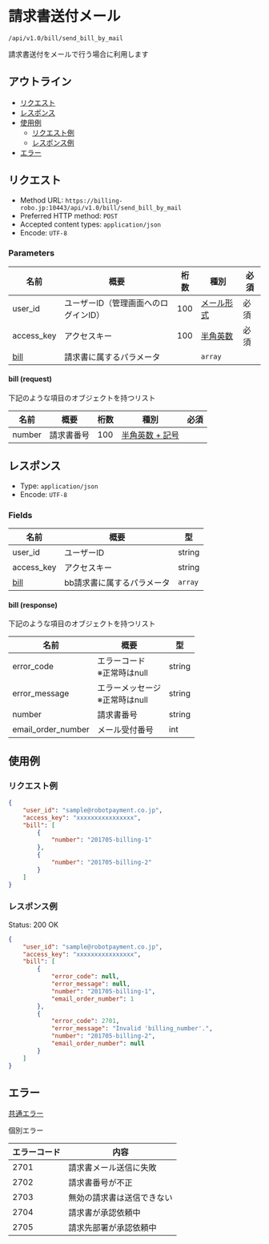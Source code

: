 # 請求書送付メール

`/api/v1.0/bill/send_bill_by_mail`

請求書送付をメールで行う場合に利用します

## アウトライン

- [リクエスト](#リクエスト)
- [レスポンス](#レスポンス)
- [使用例](#使用例)
  - [リクエスト例](#リクエスト例)
  - [レスポンス例](#レスポンス例)
- [エラー](#エラー)

## リクエスト
- Method URL: `https://billing-robo.jp:10443/api/v1.0/bill/send_bill_by_mail`
- Preferred HTTP method: `POST`
- Accepted content types: `application/json`
- Encode: `UTF-8`

### Parameters

| 名前                  | 概要                                 | 桁数 | 種別                              | 必須 |
| --------------------- | ------------------------------------ | ---- | --------------------------------- | ---- |
| user_id               | ユーザーID（管理画面へのログインID） | 100  | [メール形式](../../index.md#種別) | 必須 |
| access_key            | アクセスキー                         | 100  | [半角英数](../../index.md#種別)   | 必須 |
| [bill](#bill-request) | 請求書に属するパラメータ             |      | `array`                     |      |

#### bill (request)

下記のような項目のオブジェクトを持つリスト

| 名前   | 概要       | 桁数 | 種別                                   | 必須 |
| ------ | ---------- | ---- | -------------------------------------- | ---- |
| number | 請求書番号 | 100  | [半角英数 + 記号](../../index.md#種別) |      |


## レスポンス

- Type: `application/json`
- Encode: `UTF-8`

### Fields

| 名前                   | 概要                       | 型            |
| ---------------------- | -------------------------- | ------------- |
| user_id                | ユーザーID                 | string        |
| access_key             | アクセスキー               | string        |
| [bill](#bill-response) | bb請求書に属するパラメータ | `array` |

#### bill (response)

下記のような項目のオブジェクトを持つリスト

| 名前               | 概要                                | 型     |
| ------------------ | ----------------------------------- | ------ |
| error_code         | エラーコード <br> ※正常時はnull     | string |
| error_message      | エラーメッセージ <br> ※正常時はnull | string |
| number             | 請求書番号                          | string |
| email_order_number | メール受付番号                      | int    |


## 使用例

### リクエスト例

```json
{
    "user_id": "sample@robotpayment.co.jp",
    "access_key": "xxxxxxxxxxxxxxxx",
    "bill": [
        {
            "number": "201705-billing-1"
        },
        {
            "number": "201705-billing-2"
        }
    ]
}
```

### レスポンス例

Status: 200 OK

```json
{
    "user_id": "sample@robotpayment.co.jp",
    "access_key": "xxxxxxxxxxxxxxxx",
    "bill": [
        {
            "error_code": null,
            "error_message": null,
            "number": "201705-billing-1",
            "email_order_number": 1
        },
        {
            "error_code": 2701,
            "error_message": "Invalid 'billing_number'.",
            "number": "201705-billing-2",
            "email_order_number": null
        }
    ]
}
```

## エラー

[共通エラー](../../index.md#共通エラー)

個別エラー

| エラーコード | 内容                       |
| ------------ | -------------------------- |
| 2701         | 請求書メール送信に失敗     |
| 2702         | 請求書番号が不正           |
| 2703         | 無効の請求書は送信できない |
| 2704         | 請求書が承認依頼中         |
| 2705         | 請求先部署が承認依頼中     |
